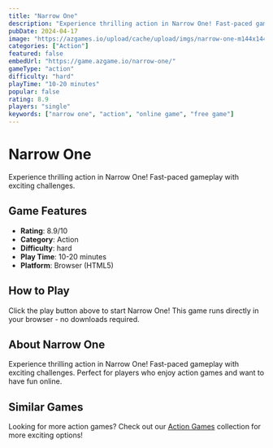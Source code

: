 ```yaml
---
title: "Narrow One"
description: "Experience thrilling action in Narrow One! Fast-paced gameplay with exciting challenges."
pubDate: 2024-04-17
image: "https://azgames.io/upload/cache/upload/imgs/narrow-one-m144x144.webp"
categories: ["Action"]
featured: false
embedUrl: "https://game.azgame.io/narrow-one/"
gameType: "action"
difficulty: "hard"
playTime: "10-20 minutes"
popular: false
rating: 8.9
players: "single"
keywords: ["narrow one", "action", "online game", "free game"]
---
```


# Narrow One

Experience thrilling action in Narrow One! Fast-paced gameplay with exciting challenges.

## Game Features

- **Rating**: 8.9/10
- **Category**: Action
- **Difficulty**: hard
- **Play Time**: 10-20 minutes
- **Platform**: Browser (HTML5)

## How to Play

Click the play button above to start Narrow One! This game runs directly in your browser - no downloads required.

## About Narrow One

Experience thrilling action in Narrow One! Fast-paced gameplay with exciting challenges. Perfect for players who enjoy action games and want to have fun online.

## Similar Games

Looking for more action games? Check out our [Action Games](/categories/action) collection for more exciting options!
